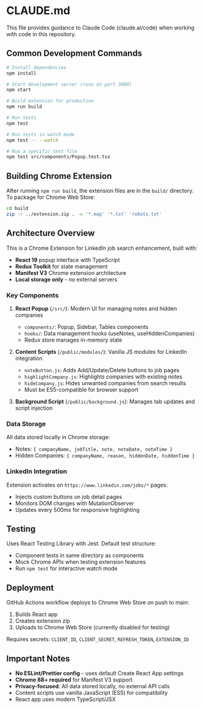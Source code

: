 # CLAUDE.md

This file provides guidance to Claude Code (claude.ai/code) when working with code in this repository.

## Common Development Commands

```bash
# Install dependencies
npm install

# Start development server (runs on port 3000)
npm start

# Build extension for production
npm run build

# Run tests
npm test

# Run tests in watch mode
npm test -- --watch

# Run a specific test file
npm test src/components/Popup.test.tsx
```

## Building Chrome Extension

After running `npm run build`, the extension files are in the `build/` directory. To package for Chrome Web Store:

```bash
cd build
zip -r ../extension.zip . -x '*.map' '*.txt' 'robots.txt'
```

## Architecture Overview

This is a Chrome Extension for LinkedIn job search enhancement, built with:
- **React 19** popup interface with TypeScript
- **Redux Toolkit** for state management
- **Manifest V3** Chrome extension architecture
- **Local storage only** - no external servers

### Key Components

1. **React Popup** (`/src/`): Modern UI for managing notes and hidden companies
   - `components/`: Popup, Sidebar, Tables components
   - `hooks/`: Data management hooks (useNotes, useHiddenCompanies)
   - Redux store manages in-memory state

2. **Content Scripts** (`/public/modules/`): Vanilla JS modules for LinkedIn integration
   - `noteButton.js`: Adds Add/Update/Delete buttons to job pages
   - `highlightCompany.js`: Highlights companies with existing notes
   - `hideCompany.js`: Hides unwanted companies from search results
   - Must be ES5-compatible for browser support

3. **Background Script** (`/public/background.js`): Manages tab updates and script injection

### Data Storage

All data stored locally in Chrome storage:
- Notes: `{ companyName, jobTitle, note, noteDate, noteTime }`
- Hidden Companies: `{ companyName, reason, hiddenDate, hiddenTime }`

### LinkedIn Integration

Extension activates on `https://www.linkedin.com/jobs/*` pages:
- Injects custom buttons on job detail pages
- Monitors DOM changes with MutationObserver
- Updates every 500ms for responsive highlighting

## Testing

Uses React Testing Library with Jest. Default test structure:
- Component tests in same directory as components
- Mock Chrome APIs when testing extension features
- Run `npm test` for interactive watch mode

## Deployment

GitHub Actions workflow deploys to Chrome Web Store on push to main:
1. Builds React app
2. Creates extension zip
3. Uploads to Chrome Web Store (currently disabled for testing)

Requires secrets: `CLIENT_ID`, `CLIENT_SECRET`, `REFRESH_TOKEN`, `EXTENSION_ID`

## Important Notes

- **No ESLint/Prettier config** - uses default Create React App settings
- **Chrome 88+ required** for Manifest V3 support
- **Privacy-focused**: All data stored locally, no external API calls
- Content scripts use vanilla JavaScript (ES5) for compatibility
- React app uses modern TypeScript/JSX